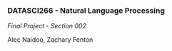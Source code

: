 ### DATASCI266 - Natural Language Processing
*Final Project - Section 002*

Alec Naidoo, Zachary Fenton

